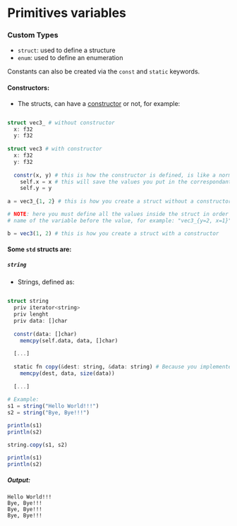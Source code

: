 # Primitives variables
### Custom Types
- ```struct```: used to define a structure
- ```enum```: used to define an enumeration

Constants can also be created via the ```const``` and ```static``` keywords.

#### Constructors:
- The structs, can have a [constructor](https://en.wikipedia.org/wiki/Constructor_(object-oriented_programming)) or not, for example:
```julia

struct vec3_ # without constructor
  x: f32
  y: f32
  
struct vec3 # with constructor
  x: f32
  y: f32
  
  constr(x, y) # this is how the constructor is defined, is like a normal function, but it will called once you create an struct (if it has one)
    self.x = x # this will save the values you put in the correspondant variables
    self.y = y
  
a = vec3_{1, 2} # this is how you create a struct without a constructor 

# NOTE: here you must define all the values inside the struct in order or putting the 
# name of the variable before the value, for example: "vec3_{y=2, x=1}"

b = vec3(1, 2) # this is how you create a struct with a constructor

```

#### Some ```std``` structs are:

##### ```string```
- Strings, defined as:
```julia

struct string
  priv iterator<string>
  priv lenght
  priv data: []char
  
  constr(data: []char)
    memcpy(self.data, data, []char)
  
  [...]
  
  static fn copy(&dest: string, &data: string) # Because you implemented 'Copy'
    memcpy(dest, data, size(data))
  
  [...]
  
# Example:
s1 = string("Hello World!!!")
s2 = string("Bye, Bye!!!")

println(s1)
println(s2)

string.copy(s1, s2)

println(s1)
println(s2)

```

##### Output:
```
Hello World!!!
Bye, Bye!!!
Bye, Bye!!!
Bye, Bye!!!
```
